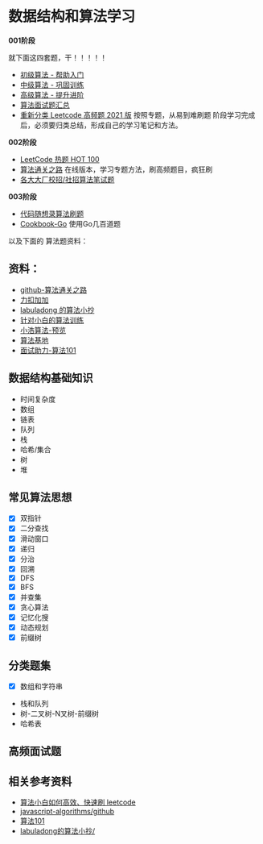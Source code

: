 # 数据结构和算法学习

**001阶段**

就下面这四套题，干！！！！！

- [初级算法 - 帮助入门](https://leetcode-cn.com/leetbook/detail/top-interview-questions-easy/)
- [中级算法 - 巩固训练](https://leetcode-cn.com/leetbook/detail/top-interview-questions-medium/)
- [高级算法 - 提升进阶](https://leetcode-cn.com/leetbook/detail/top-interview-questions-hard/)
- [算法面试题汇总](https://leetcode-cn.com/leetbook/detail/top-interview-questions/)
- [重新分类 Leetcode 高频题 2021 版](https://github.com/Jsmond2016/Leetcode-retag) 按照专题，从易到难刷题
阶段学习完成后，必须要归类总结，形成自己的学习笔记和方法。

**002阶段**

- [ LeetCode 热题 HOT 100](https://leetcode-cn.com/problem-list/2cktkvj/)
- [算法通关之路](https://leetcode-solution-leetcode-pp.gitbook.io/leetcode-solution/) 在线版本，学习专题方法，刷高频题目，疯狂刷
- [各大大厂校招/社招算法笔试题](https://github.com/sisterAn/JavaScript-Algorithms)

**003阶段**
- [代码随想录算法刷题](https://programmercarl.com/)
- [Cookbook-Go](https://leetcode-cn.com/leetbook/read/leetcode-cookbook/5is6a6/) 使用Go几百道题

以及下面的 算法题资料：

## 资料：

- [github-算法通关之路](https://github.com/azl397985856/leetcode)
- [力扣加加](https://leetcode-solution-leetcode-pp.gitbook.io/leetcode-solution/)
- [labuladong 的算法小抄](https://github.com/labuladong/fucking-algorithm)
- [针对小白的算法训练](https://github.com/geekxh/hello-algorithm)
- [小浩算法-预览](https://www.geekxh.com/0.0.%E5%AD%A6%E4%B9%A0%E9%A1%BB%E7%9F%A5/01.html)
- [算法基地](https://github.com/chefyuan/algorithm-base)
- [面试助力-算法101](https://101.zoo.team/)
## 数据结构基础知识

- 时间复杂度
- 数组
- 链表
- 队列
- 栈
- 哈希/集合
- 树
- 堆



## 常见算法思想

- [x] 双指针
- [x] 二分查找
- [x] 滑动窗口
- [x] 递归
- [x] 分治
- [x] 回溯
- [x] DFS
- [x] BFS
- [x] 并查集
- [x] 贪心算法
- [x] 记忆化搜
- [x] 动态规划
- [x] 前缀树

## 分类题集

- [x] 数组和字符串
- 栈和队列
- 树-二叉树-N叉树-前缀树
- 哈希表

## 高频面试题





## 相关参考资料

- [算法小白如何高效、快速刷 leetcode](https://juejin.cn/post/6844904187247984654)
- [javascript-algorithms/github](https://github.com/trekhleb/javascript-algorithms)
- [算法101](https://101.zoo.team/)
- [labuladong的算法小抄/](https://github.com/labuladong/fucking-algorithm)